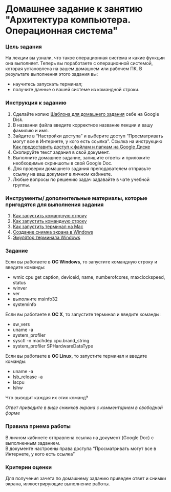 # Домашнее задание к занятию "Архитектура компьютера. Операционная система"

### Цель задания

На лекции вы узнали, что такое операционная система и какие функции она выполняет. Теперь вы поработаете с операционной системой, которая установлена на вашем домашнем или рабочем ПК. В результате выполнения этого задания вы:
- научитесь запускать терминал;
- получите данные о вашей системе из командной строки.


### Инструкция к заданию

1. Сделайте копию [Шаблона для домашнего задания](https://docs.google.com/document/d/1youKpKm_JrC0UzDyUslIZW2E2bIv5OVlm_TQDvH5Pvs/edit) себе на Google Disk.
2. В названии файла введите корректное название лекции и вашу фамилию и имя.
3. Зайдите в “Настройки доступа” и выберите доступ “Просматривать могут все в Интернете, у кого есть ссылка”.
   Ссылка на инструкцию [Как предоставить доступ к файлам и папкам на Google Диске](https://support.google.com/docs/answer/2494822?hl=ru&co=GENIE.Platform%3DDesktop)
4. Скопируйте текст задания в свой документ.
5. Выполните домашнее задание, запишите ответы и приложите необходимые скриншоты в свой Google Doc.
6. Для проверки домашнего задания преподавателем отправьте ссылку на ваш документ в личном кабинете.
7. Любые вопросы по решению задач задавайте в чате учебной группы.


### Инструменты/ дополнительные материалы, которые пригодятся для выполнения задания

1. [Как запустить командную строку](https://support.kaspersky.ru/common/windows/14637)
2. [Как запустить командную строку](https://ichip.ru/sovety/ekspluataciya/kak-zapustit-komandnuyu-stroku-v-windows-4-prostyh-sposoba-777532)
3. [Как запустить терминал на Mac](https://support.apple.com/ru-ru/guide/terminal/apd5265185d-f365-44cb-8b09-71a064a42125/mac)
4. [Cоздание снимка экрана в Windows](https://support.microsoft.com/ru-ru/windows/%D0%BE%D1%82%D0%BA%D1%80%D1%8B%D1%82%D0%B8%D0%B5-%D0%B8%D0%BD%D1%81%D1%82%D1%80%D1%83%D0%BC%D0%B5%D0%BD%D1%82%D0%B0-%D0%BD%D0%BE%D0%B6%D0%BD%D0%B8%D1%86%D1%8B-%D0%B8-%D1%81%D0%BE%D0%B7%D0%B4%D0%B0%D0%BD%D0%B8%D0%B5-%D1%81%D0%BD%D0%B8%D0%BC%D0%BA%D0%B0-%D1%8D%D0%BA%D1%80%D0%B0%D0%BD%D0%B0-a35ac9ff-4a58-24c9-3253-f12bac9f9d44)
5. [Эмулятор терминала Windows](https://apps.microsoft.com/store/detail/windows-terminal/9N0DX20HK701?hl=en-us&gl=us)


### Задание

Если вы работаете в **ОС Windows**, то запустите командную строку и введите команды:
- wmic cpu get caption, deviceid, name, numberofcores, maxclockspeed, status
- winver
- ver
- выполните msinfo32
- systeminfo

Если вы работаете в **ОС X**, то запустите терминал и введите команды:
- sw_vers
- uname -a
- system_profiler
- sysctl -n machdep.cpu.brand_string
- system_profiler SPHardwareDataType

Если вы работаете в **ОС Linux**, то запустите терминал и введите команды:
- uname -a
- lsb_release -a
- lscpu
- lshw

Что выводит каждая их этих команд?

*Ответ приведите в виде снимков экрана с комментарием в свободной форме*

### Правила приема работы

В личном кабинете отправлена ссылка на документ (Google Doc) с выполненным заданием.  
В документе настроены права доступа “Просматривать могут все в Интернете, у кого есть ссылка”

### Критерии оценки

Для получения зачета по домашнему заданию приведен ответ и снимки экрана, иллюстрирующие выполнение работы.

